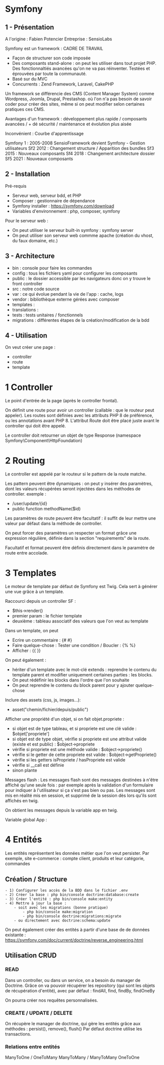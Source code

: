 # Symfony

## 1 - Présentation

A l'origine : Fabien Potencier
Entreprise : SensioLabs

Symfony est un framework : CADRE DE TRAVAIL
- Façon de structurer son code imposée
- Des composants stand-alone : on peut les utiliser dans tout projet PHP. Des fonctionnaltiés avancées
qu'on ne va pas réinventer. Testées et éprouvées par toute la communauté.
- Basé sur du MVC
- Concurrents : Zend Framework, Laravel, CakePHP

Un framework se différencie des CMS (Content Manager System) comme Wordpress, Joomla, Drupal, Prestashop.
où l'on n'a pas besoin de savoir coder pour créer des sites, même si on peut modifier selon
certaines pratiques ces CMS.

Avantages d'un framework : développement plus rapide / composants avancées / + dé sécurité /
maintenance et évolution plus aisée

Inconvénient : Courbe d'apprentissage

Symfony 1 : 2005-2008 SensioFramework devient Symfony - Gestion utilisateurs
Sf2 2012 : Changement structure / Apparition des bundles
Sf3 2015 : Nouveaux composants
Sf4 2018 : Changement architecture dossier
Sf5 2021 : Nouveaux composants


## 2 - Installation
Pré-requis
- Serveur web, serveur bdd, et PHP
- Composer : gestionnaire de dépendance
- Symfony installer : https://symfony.com/download
- Variables d'environnement : php, composer, symfony

Pour le serveur web :
- On peut utiliser le serveur built-in symfony : symfony server
- On peut utiliser son serveur web commme apache (création du vhost, du faux domaine, etc.)

## 3 - Architecture
- bin : console pour faire les commandes
- config : tous les fichiers yaml pour configurer les composants
- public : le dossier accessible par les navigateurs donc on y trouve le front controller
- src : notre code source
- var : ce qui évolue pendant la vie de l'app : cache, logs
- vendor : bibliothèque externe gérées avec composer
- templates : 
- translations :
- tests : tests unitaires / fonctionnels
- migrations : différentes étapes de la création/modification de la bdd

## 4 - Utilisation
On veut créer une page :
- controller
- route
- template

# 1 Controller
Le point d'entrée de la page (après le controller frontal).

On définit une route pour avoir un controller (callable : que le routeur peut appeler).
Les routes sont définies avec les attributs PHP 8 de préférence, ou les annotations
avant PHP 8. L'attribut Route doit être placé juste avant le controller qui doit être 
appelé.

Le controller doit retourner un objet de type Response (namespace Symfony\Component\HttpFoundation)

# 2 Routing
Le controller est appelé par le routeur si le pattern de la route matche.

Les pattern peuvent être dynamiques : on peut y insérer des paramètres, dont les valeurs
récupérées seront injectées dans les méthodes de controller.
exemple :
- /user/update/{id}
- public function methodName($id)

Les paramètres de route peuvent être facultatif : il suffit de leur mettre une valeur par défaut
dans la méthode de controller.

On peut forcer des paramètres un respecter un format grâce une expression régulière, définie
dans la section "requirements" de la route.

Facultatif et format peuvent être définis directement dans le paramètre de route entre accolade.

# 3 Templates
Le moteur de template par défaut de Symfony est Twig.
Cela sert à générer une vue grâce à un template.

Raccourci depuis un controller SF :
- $this->render()
- premier param : le fichier template
- deuxième : tableau associatif des valeurs que l'on veut au template

Dans un template, on peut
- Ecrire un commentaire : {# #}
- Faire quelque-chose : Tester une condition / Boucler : {% %}
- Afficher : {{ }}

On peut également :
- hériter d'un template avec le mot-clé extends : reprendre le contenu du template
parent et modifier uniquement certaines parties : les blocks.
- On peut rédéfinir les blocks dans l'ordre que l'on souhaite
- On peut reprendre le contenu du block parent pour y ajouter quelque-chose

Inclure des assets (css, js, images...):
- asset("chemin/fichier/depuis/public")

Afficher une propriété d'un objet, si on fait objet.propriete :
- si objet est de type tableau, et si propriete est une clé valide : $objet['propriete']
- si objet est de type objet, vérifie si propriete est une attribut valide (existe et est public) : $object->propriete
- vérifie si propriete est une méthode valide : $object->propriete()
- vérifie si le getter de cette propriete est valide : $object->getPropriete()
- vérifie si les getters isPropriete / hasPropriete est valide
- vérifie si __call est définie
- sinon plante

Messages flash :
Les messages flash sont des messages destinées à n'être affiché qu'une seule fois :
par exemple après la validation d'un formulaire pour indiquer à l'utilisateur
si ça s'est pas bien ou pas. Les messages sont mis en réalité mis en session,
et supprimé de la session dès lors qu'ils sont affichés en twig.

On obtient les messages depuis la variable app en twig.

Variable global App :

# 4 Entités
Les entités représentent les données métier que l'on veut persister.
Par exemple, site e-commerce : compte client, produits et leur catégorie, commandes

## Création / Structure
```
- 1) Configurer les accès de la BDD dans le fichier .env
- 2) Créer la base : php bin/console doctrine:database:create
- 3) Créer l'entité : php bin/console make:entity
- 4) Mettre à jour la base : 
    - soit avec les migrations (bonne pratique)
        - php bin/console make:migration
        - php bin/console doctrine:migrations:migrate
    - ou directement avec doctrine:schema:update
```

On peut également créer des entités à partir d'une base de de données existante :
https://symfony.com/doc/current/doctrine/reverse_engineering.html

## Utilisation CRUD
### READ
Dans un controller, ou dans un service, on a besoin du manager de Doctrine.
Grâce on va pouvoir récupérer les repository (qui sont les objets de récupération d'entité), avec par défaut :
findAll, find, findBy, findOneBy

On pourra créer nos requêtes personnalisées.

### CREATE / UPDATE / DELETE
On récupère le manager de doctrine, qui gère les entités grâce aux méthodes : persist(), remove(), flush()
Par défaut doctrine utilise les transactions.

### Relations entre entités
ManyToOne / OneToMany
ManyToMany / ManyToMany
OneToOne 
